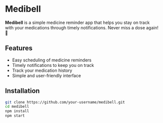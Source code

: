 # Medibell  

**Medibell** is a simple medicine reminder app that helps you stay on track with your medications through timely notifications. Never miss a dose again! 💊  

## Features  
- Easy scheduling of medicine reminders  
- Timely notifications to keep you on track  
- Track your medication history  
- Simple and user-friendly interface  

## Installation  
```bash  
git clone https://github.com/your-username/medibell.git  
cd medibell  
npm install  
npm start  
